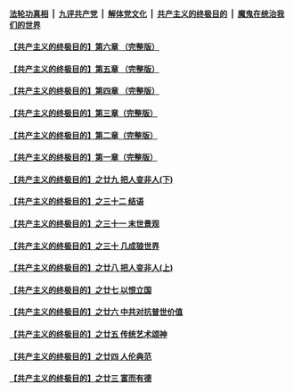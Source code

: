 ####  [法轮功真相](../../../../basic/blob/master/README.md?t=02151813) &nbsp;|&nbsp; [九评共产党](../../../../9ping.md/blob/master/README.md?t=02151813) &nbsp;|&nbsp; [解体党文化](../../../../jtdwh.md/blob/master/README.md?t=02151813)  &nbsp;|&nbsp; [共产主义的终极目的](../../../../gczydzjmd.md/blob/master/README.md?t=02151813) &nbsp;|&nbsp; [魔鬼在统治我们的世界](../../../../mgztzwmdsj.md/blob/master/README.md?t=02151813) 

#### [【共产主义的终极目的】第六章 （完整版）](../pages/nsc422/n11428913.md?t=02151813) 

#### [【共产主义的终极目的】第五章 （完整版）](../pages/nsc422/n11428912.md?t=02151813) 

#### [【共产主义的终极目的】第四章 （完整版）](../pages/nsc422/n11428907.md?t=02151813) 

#### [【共产主义的终极目的】第三章（完整版）](../pages/nsc422/n11428848.md?t=02151813) 

#### [【共产主义的终极目的】第二章（完整版）](../pages/nsc422/n11428831.md?t=02151813) 

#### [【共产主义的终极目的】第一章（完整版）](../pages/nsc422/n11417651.md?t=02151813) 

#### [【共产主义的终极目的】之廿九 把人变非人(下)](../pages/nsc422/n11344140.md?t=02151813) 

#### [【共产主义的终极目的】之三十二 结语](../pages/nsc422/n11360535.md?t=02151813) 

#### [【共产主义的终极目的】之三十一 末世景观](../pages/nsc422/n11351129.md?t=02151813) 

#### [【共产主义的终极目的】之三十 几成狼世界](../pages/nsc422/n11348280.md?t=02151813) 

#### [【共产主义的终极目的】之廿八 把人变非人(上)](../pages/nsc422/n11340492.md?t=02151813) 

#### [【共产主义的终极目的】之廿七 以恨立国](../pages/nsc422/n11336944.md?t=02151813) 

#### [【共产主义的终极目的】之廿六 中共对抗普世价值](../pages/nsc422/n11324785.md?t=02151813) 

#### [【共产主义的终极目的】之廿五 传统艺术颂神](../pages/nsc422/n11296396.md?t=02151813) 

#### [【共产主义的终极目的】之廿四 人伦典范](../pages/nsc422/n11296397.md?t=02151813) 

#### [【共产主义的终极目的】之廿三 富而有德](../pages/nsc422/n11283598.md?t=02151813) 

#### [【共产主义的终极目的】之廿一 神传语言文字](../pages/nsc422/n11263265.md?t=02151813) 

#### [【共产主义的终极目的】之廿二 破坏修炼文化](../pages/nsc422/n11245728.md?t=02151813) 

#### [【共产主义的终极目的】之二十：偷天换日](../pages/nsc422/n11238846.md?t=02151813) 

#### [【共产主义的终极目的】之十九：打开地狱门](../pages/nsc422/n11206376.md?t=02151813) 

#### [【共产主义的终极目的】之十八：柔性洗脑](../pages/nsc422/n11199994.md?t=02151813) 

#### [【共产主义的终极目的】之十七：颠倒善恶](../pages/nsc422/n11179782.md?t=02151813) 

#### [【共产主义的终极目的】之十六：反神骂祖宗](../pages/nsc422/n11166798.md?t=02151813) 

#### [【共产主义的终极目的】之十五：毁人不倦](../pages/nsc422/n11166792.md?t=02151813) 

#### [【共产主义的终极目的】之十四：邪恶之最](../pages/nsc422/n11150249.md?t=02151813) 

#### [【共产主义的终极目的】之十三：毁灭文化](../pages/nsc422/n11135227.md?t=02151813) 

#### [【共产主义的终极目的】之十二：破坏自然](../pages/nsc422/n11135214.md?t=02151813) 

#### [【共产主义的终极目的】之十：苏俄预演 中共登台](../pages/nsc422/n11118424.md?t=02151813) 

#### [【共产主义的终极目的】之十一：屠杀精英](../pages/nsc422/n11118442.md?t=02151813) 

#### [【共产主义的终极目的】之九：共产邪灵一路杀](../pages/nsc422/n11114139.md?t=02151813) 

#### [【共产主义的终极目的】之八：毁灭人类](../pages/nsc422/n11108503.md?t=02151813) 

#### [【共产主义的终极目的】之七：受苦的还是工农](../pages/nsc422/n11101809.md?t=02151813) 

#### [【共产主义的终极目的】之六：甜头和苦头](../pages/nsc422/n11096971.md?t=02151813) 

#### [【共产主义的终极目的】之五：万变不离其邪](../pages/nsc422/n11091285.md?t=02151813) 

#### [【共产主义的终极目的】之四：毁灭路线图](../pages/nsc422/n11086284.md?t=02151813) 

#### [【共产主义的终极目的】之三：马克思魔变](../pages/nsc422/n11061941.md?t=02151813) 

#### [【共产主义的终极目的】之二：中心之国](../pages/nsc422/n11047728.md?t=02151813) 

#### [【共产主义的终极目的】之一：序言](../pages/nsc422/n11086077.md?t=02151813) 

#### [魔鬼在统治着我们的世界(28)：结束语](../pages/nsc422/n10936246.md?t=02151813) 

#### [魔鬼在统治着我们的世界(27)：全球野心(下)](../pages/nsc422/n10928319.md?t=02151813) 

#### [魔鬼在统治着我们的世界(26)：全球野心(上)](../pages/nsc422/n10900318.md?t=02151813) 

#### [魔鬼在统治着我们的世界(25)：全球化](../pages/nsc422/n10788205.md?t=02151813) 

#### [魔鬼在统治着我们的世界(24)：环保主义(下)](../pages/nsc422/n10695307.md?t=02151813) 

#### [魔鬼在统治着我们的世界(23)：环保主义(上)](../pages/nsc422/n10688613.md?t=02151813) 

#### [《魔鬼在统治着我们的世界》音频下载](../pages/nsc422/n10635553.md?t=02151813) 

#### [魔鬼在统治着我们的世界(22)：恐怖主义](../pages/nsc422/n10614727.md?t=02151813) 

#### [魔鬼在统治着我们的世界(21)：文化篇](../pages/nsc422/n10597706.md?t=02151813) 

#### [魔鬼在统治着我们的世界(20)：媒体篇](../pages/nsc422/n10586579.md?t=02151813) 

#### [魔鬼在统治着我们的世界(19)：教育篇(下)](../pages/nsc422/n10564808.md?t=02151813) 

#### [魔鬼在统治着我们的世界(18)：教育篇(上)](../pages/nsc422/n10526970.md?t=02151813) 

#### [魔鬼在统治着我们的世界(17)：艺术篇](../pages/nsc422/n10499093.md?t=02151813) 

#### [魔鬼在统治着我们的世界(16)：法律篇](../pages/nsc422/n10485969.md?t=02151813) 

#### [魔鬼在统治着我们的世界(15)：经济篇(下)](../pages/nsc422/n10469975.md?t=02151813) 

#### [《魔鬼在统治着我们的世界》全书目录](../pages/nsc422/n10464261.md?t=02151813) 

#### [魔鬼在统治着我们的世界(14)：经济篇(上)](../pages/nsc422/n10457370.md?t=02151813) 

#### [魔鬼在统治着我们的世界(13)：政治篇(下)](../pages/nsc422/n10448270.md?t=02151813) 

#### [魔鬼在统治着我们的世界(12)：政治篇(上)](../pages/nsc422/n10444576.md?t=02151813) 

#### [魔鬼在统治着我们的世界(11)：家庭篇(下)](../pages/nsc422/n10440961.md?t=02151813) 

#### [魔鬼在统治着我们的世界(10)：家庭篇(上)](../pages/nsc422/n10435448.md?t=02151813) 

#### [魔鬼在统治着我们的世界(9)：信仰篇](../pages/nsc422/n10432159.md?t=02151813) 

